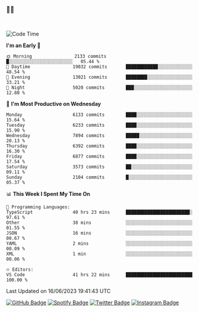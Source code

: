 ### 🤙🍺

<!-- <a href="https://github-readme-stats.vercel.app/api?username=hzak2xx&count_private=true&show_icons=true&theme=dracula">
  <img align="center" src="https://github-readme-stats.vercel.app/api?username=hzak2xx&count_private=true&show_icons=true&theme=dracula" />
</a>
</br> -->
</br>

<!--START_SECTION:waka-->
![Code Time](http://img.shields.io/badge/Code%20Time-2%2C532%20hrs%2041%20mins-blue)

**I'm an Early 🐤** 

```text
🌞 Morning                2133 commits        █░░░░░░░░░░░░░░░░░░░░░░░░   05.44 % 
🌆 Daytime                19032 commits       ████████████░░░░░░░░░░░░░   48.54 % 
🌃 Evening                13021 commits       ████████░░░░░░░░░░░░░░░░░   33.21 % 
🌙 Night                  5020 commits        ███░░░░░░░░░░░░░░░░░░░░░░   12.80 % 
```
📅 **I'm Most Productive on Wednesday** 

```text
Monday                   6133 commits        ████░░░░░░░░░░░░░░░░░░░░░   15.64 % 
Tuesday                  6233 commits        ████░░░░░░░░░░░░░░░░░░░░░   15.90 % 
Wednesday                7894 commits        █████░░░░░░░░░░░░░░░░░░░░   20.13 % 
Thursday                 6392 commits        ████░░░░░░░░░░░░░░░░░░░░░   16.30 % 
Friday                   6877 commits        ████░░░░░░░░░░░░░░░░░░░░░   17.54 % 
Saturday                 3573 commits        ██░░░░░░░░░░░░░░░░░░░░░░░   09.11 % 
Sunday                   2104 commits        █░░░░░░░░░░░░░░░░░░░░░░░░   05.37 % 
```


📊 **This Week I Spent My Time On** 

```text
💬 Programming Languages: 
TypeScript               40 hrs 23 mins      ████████████████████████░   97.61 % 
Other                    38 mins             ░░░░░░░░░░░░░░░░░░░░░░░░░   01.55 % 
JSON                     16 mins             ░░░░░░░░░░░░░░░░░░░░░░░░░   00.67 % 
YAML                     2 mins              ░░░░░░░░░░░░░░░░░░░░░░░░░   00.09 % 
XML                      1 min               ░░░░░░░░░░░░░░░░░░░░░░░░░   00.06 % 

🔥 Editors: 
VS Code                  41 hrs 22 mins      █████████████████████████   100.00 % 
```


 Last Updated on 16/06/2023 19:41:43 UTC
<!--END_SECTION:waka-->

[![GitHub Badge](https://img.shields.io/badge/GitHub-100000?style=for-the-badge&logo=github&logoColor=white)](https://github.com/hzak2xx)
[![Spotify Badge](https://img.shields.io/badge/Spotify-1ED760?&style=for-the-badge&logo=spotify&logoColor=white)](https://open.spotify.com/user/uf90s6sbbh75a1mt44clkhkvf)
[![Twitter Badge](https://img.shields.io/badge/Twitter-1DA1F2?style=for-the-badge&logo=twitter&logoColor=white)](https://twitter.com/hzak2xx)
[![Instagram Badge](https://img.shields.io/badge/Instagram-E4405F?style=for-the-badge&logo=instagram&logoColor=white)](https://www.instagram.com/hzak2xx/)
